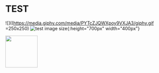 # TEST
![]((https://media.giphy.com/media/PYTcZJQWXpoy9VXJA3/giphy.gif =250x250)
![test image size](https://media.giphy.com/media/PYTcZJQWXpoy9VXJA3/giphy.gif){:height="700px" width="400px"}

<img src="https://media.giphy.com/media/PYTcZJQWXpoy9VXJA3/giphy.gif" width="100" height="100">
